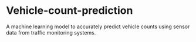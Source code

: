 # Vehicle-count-prediction
A machine learning model to accurately predict vehicle counts using sensor data from traffic monitoring systems.

